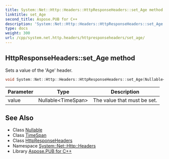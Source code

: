 ```yaml
---
title: System::Net::Http::Headers::HttpResponseHeaders::set_Age method
linktitle: set_Age
second_title: Aspose.PUB for C++
description: 'System::Net::Http::Headers::HttpResponseHeaders::set_Age method. Sets a value of the ''Age'' header in C++.'
type: docs
weight: 300
url: /cpp/system.net.http.headers/httpresponseheaders/set_age/
---
```

## HttpResponseHeaders::set_Age method


Sets a value of the 'Age' header.

```cpp
void System::Net::Http::Headers::HttpResponseHeaders::set_Age(Nullable<TimeSpan> value)
```


| Parameter | Type | Description |
| --- | --- | --- |
| value | Nullable\<TimeSpan\> | The value that must be set. |

## See Also

* Class [Nullable](../../../system/nullable/)
* Class [TimeSpan](../../../system/timespan/)
* Class [HttpResponseHeaders](../)
* Namespace [System::Net::Http::Headers](../../)
* Library [Aspose.PUB for C++](../../../)
